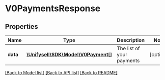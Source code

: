 # V0PaymentsResponse

## Properties
Name | Type | Description | Notes
------------ | ------------- | ------------- | -------------
**data** | [**\Unifysell\SDK\Model\V0Payment[]**](V0Payment.md) | The list of your payments | [optional] 

[[Back to Model list]](../../README.md#documentation-for-models) [[Back to API list]](../../README.md#documentation-for-api-endpoints) [[Back to README]](../../README.md)

